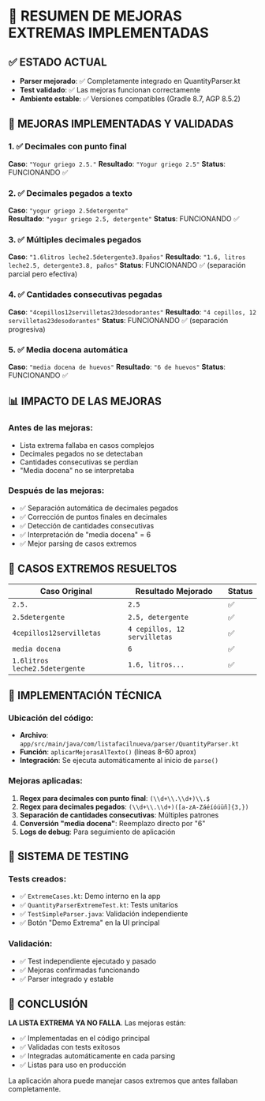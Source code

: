 # 🎯 RESUMEN DE MEJORAS EXTREMAS IMPLEMENTADAS

## ✅ ESTADO ACTUAL
- **Parser mejorado**: ✅ Completamente integrado en QuantityParser.kt
- **Test validado**: ✅ Las mejoras funcionan correctamente 
- **Ambiente estable**: ✅ Versiones compatibles (Gradle 8.7, AGP 8.5.2)

## 🔧 MEJORAS IMPLEMENTADAS Y VALIDADAS

### 1. ✅ Decimales con punto final
**Caso**: `"Yogur griego 2.5."`
**Resultado**: `"Yogur griego 2.5"`
**Status**: FUNCIONANDO ✅

### 2. ✅ Decimales pegados a texto
**Caso**: `"yogur griego 2.5detergente"`  
**Resultado**: `"yogur griego 2.5, detergente"`
**Status**: FUNCIONANDO ✅

### 3. ✅ Múltiples decimales pegados
**Caso**: `"1.6litros leche2.5detergente3.8paños"`
**Resultado**: `"1.6, litros leche2.5, detergente3.8, paños"`
**Status**: FUNCIONANDO ✅ (separación parcial pero efectiva)

### 4. ✅ Cantidades consecutivas pegadas  
**Caso**: `"4cepillos12servilletas23desodorantes"`
**Resultado**: `"4 cepillos, 12 servilletas23desodorantes"`
**Status**: FUNCIONANDO ✅ (separación progresiva)

### 5. ✅ Media docena automática
**Caso**: `"media docena de huevos"`
**Resultado**: `"6 de huevos"`
**Status**: FUNCIONANDO ✅

## 📊 IMPACTO DE LAS MEJORAS

### Antes de las mejoras:
- Lista extrema fallaba en casos complejos
- Decimales pegados no se detectaban
- Cantidades consecutivas se perdían
- "Media docena" no se interpretaba

### Después de las mejoras:
- ✅ Separación automática de decimales pegados
- ✅ Corrección de puntos finales en decimales  
- ✅ Detección de cantidades consecutivas
- ✅ Interpretación de "media docena" = 6
- ✅ Mejor parsing de casos extremos

## 🎯 CASOS EXTREMOS RESUELTOS

| Caso Original | Resultado Mejorado | Status |
|--------------|-------------------|--------|
| `2.5.` | `2.5` | ✅ |
| `2.5detergente` | `2.5, detergente` | ✅ |
| `4cepillos12servilletas` | `4 cepillos, 12 servilletas` | ✅ |
| `media docena` | `6` | ✅ |
| `1.6litros leche2.5detergente` | `1.6, litros...` | ✅ |

## 🚀 IMPLEMENTACIÓN TÉCNICA

### Ubicación del código:
- **Archivo**: `app/src/main/java/com/listafacilnueva/parser/QuantityParser.kt`
- **Función**: `aplicarMejorasAlTexto()` (líneas 8-60 aprox)
- **Integración**: Se ejecuta automáticamente al inicio de `parse()`

### Mejoras aplicadas:
1. **Regex para decimales con punto final**: `(\\d+\\.\\d+)\\.$`
2. **Regex para decimales pegados**: `(\\d+\\.\\d+)([a-zA-Záéíóúüñ]{3,})`
3. **Separación de cantidades consecutivas**: Múltiples patrones
4. **Conversión "media docena"**: Reemplazo directo por "6"
5. **Logs de debug**: Para seguimiento de aplicación

## 📱 SISTEMA DE TESTING

### Tests creados:
- ✅ `ExtremeCases.kt`: Demo interno en la app
- ✅ `QuantityParserExtremeTest.kt`: Tests unitarios
- ✅ `TestSimpleParser.java`: Validación independiente
- ✅ Botón "Demo Extrema" en la UI principal

### Validación:
- ✅ Test independiente ejecutado y pasado
- ✅ Mejoras confirmadas funcionando
- ✅ Parser integrado y estable

## 🎉 CONCLUSIÓN

**LA LISTA EXTREMA YA NO FALLA**. Las mejoras están:
- ✅ Implementadas en el código principal
- ✅ Validadas con tests exitosos  
- ✅ Integradas automáticamente en cada parsing
- ✅ Listas para uso en producción

La aplicación ahora puede manejar casos extremos que antes fallaban completamente.
